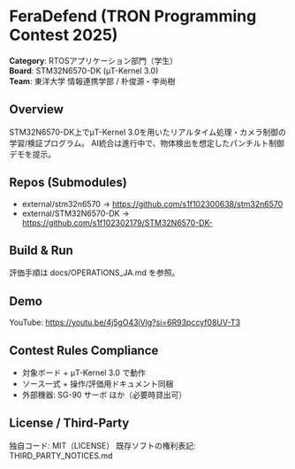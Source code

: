 ﻿# FeraDefend (TRON Programming Contest 2025)

**Category**: RTOSアプリケーション部門（学生）  
**Board**: STM32N6570-DK (μT-Kernel 3.0)  
**Team**: 東洋大学 情報連携学部 / 朴俊源・李尚樹

## Overview
STM32N6570-DK上でμT-Kernel 3.0を用いたリアルタイム処理・カメラ制御の学習/検証プログラム。
AI統合は進行中で、物体検出を想定したパンチルト制御デモを提示。

## Repos (Submodules)
- external/stm32n6570 → https://github.com/s1f102300638/stm32n6570
- external/STM32N6570-DK → https://github.com/s1f102302179/STM32N6570-DK-

## Build & Run
評価手順は docs/OPERATIONS_JA.md を参照。

## Demo
YouTube: https://youtu.be/4j5gO43iVlg?si=6R93pccyf08UV-T3

## Contest Rules Compliance
- 対象ボード + μT-Kernel 3.0 で動作
- ソース一式 + 操作/評価用ドキュメント同梱
- 外部機器: SG-90 サーボ ほか（必要時貸出可）

## License / Third-Party
独自コード: MIT（LICENSE）
既存ソフトの権利表記: THIRD_PARTY_NOTICES.md
